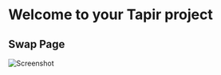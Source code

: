 # Welcome to your Tapir project

## Swap Page
![Screenshot](https://api.microlink.io/?url=https://tapir.neveraportfol.io/&screenshot=true&meta=false&embed=screenshot.url&overlay.browser=dark&overlay.background=linear-gradient(225deg,%23FF057C,%20%238D0B93,%20%23321575)&waitForTimeout=5s)

